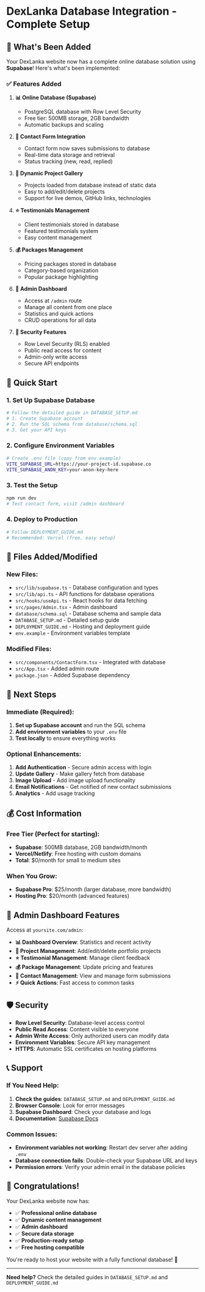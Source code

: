 # DexLanka Database Integration - Complete Setup

## 🎉 What's Been Added

Your DexLanka website now has a complete online database solution using **Supabase**! Here's what's been implemented:

### ✅ Features Added

1. **📊 Online Database (Supabase)**
   - PostgreSQL database with Row Level Security
   - Free tier: 500MB storage, 2GB bandwidth
   - Automatic backups and scaling

2. **📝 Contact Form Integration**
   - Contact form now saves submissions to database
   - Real-time data storage and retrieval
   - Status tracking (new, read, replied)

3. **🎨 Dynamic Project Gallery**
   - Projects loaded from database instead of static data
   - Easy to add/edit/delete projects
   - Support for live demos, GitHub links, technologies

4. **⭐ Testimonials Management**
   - Client testimonials stored in database
   - Featured testimonials system
   - Easy content management

5. **💰 Packages Management**
   - Pricing packages stored in database
   - Category-based organization
   - Popular package highlighting

6. **🔧 Admin Dashboard**
   - Access at `/admin` route
   - Manage all content from one place
   - Statistics and quick actions
   - CRUD operations for all data

7. **🔐 Security Features**
   - Row Level Security (RLS) enabled
   - Public read access for content
   - Admin-only write access
   - Secure API endpoints

## 🚀 Quick Start

### 1. Set Up Supabase Database
```bash
# Follow the detailed guide in DATABASE_SETUP.md
# 1. Create Supabase account
# 2. Run the SQL schema from database/schema.sql
# 3. Get your API keys
```

### 2. Configure Environment Variables
```bash
# Create .env file (copy from env.example)
VITE_SUPABASE_URL=https://your-project-id.supabase.co
VITE_SUPABASE_ANON_KEY=your-anon-key-here
```

### 3. Test the Setup
```bash
npm run dev
# Test contact form, visit /admin dashboard
```

### 4. Deploy to Production
```bash
# Follow DEPLOYMENT_GUIDE.md
# Recommended: Vercel (free, easy setup)
```

## 📁 Files Added/Modified

### New Files:
- `src/lib/supabase.ts` - Database configuration and types
- `src/lib/api.ts` - API functions for database operations
- `src/hooks/useApi.ts` - React hooks for data fetching
- `src/pages/Admin.tsx` - Admin dashboard
- `database/schema.sql` - Database schema and sample data
- `DATABASE_SETUP.md` - Detailed setup guide
- `DEPLOYMENT_GUIDE.md` - Hosting and deployment guide
- `env.example` - Environment variables template

### Modified Files:
- `src/components/ContactForm.tsx` - Integrated with database
- `src/App.tsx` - Added admin route
- `package.json` - Added Supabase dependency

## 🎯 Next Steps

### Immediate (Required):
1. **Set up Supabase account** and run the SQL schema
2. **Add environment variables** to your `.env` file
3. **Test locally** to ensure everything works

### Optional Enhancements:
1. **Add Authentication** - Secure admin access with login
2. **Update Gallery** - Make gallery fetch from database
3. **Image Upload** - Add image upload functionality
4. **Email Notifications** - Get notified of new contact submissions
5. **Analytics** - Add usage tracking

## 💰 Cost Information

### Free Tier (Perfect for starting):
- **Supabase**: 500MB database, 2GB bandwidth/month
- **Vercel/Netlify**: Free hosting with custom domains
- **Total**: $0/month for small to medium sites

### When You Grow:
- **Supabase Pro**: $25/month (larger database, more bandwidth)
- **Hosting Pro**: $20/month (advanced features)

## 🔧 Admin Dashboard Features

Access at `yoursite.com/admin`:

- **📊 Dashboard Overview**: Statistics and recent activity
- **📁 Project Management**: Add/edit/delete portfolio projects
- **⭐ Testimonial Management**: Manage client feedback
- **💰 Package Management**: Update pricing and features
- **📧 Contact Management**: View and manage form submissions
- **⚡ Quick Actions**: Fast access to common tasks

## 🛡️ Security

- **Row Level Security**: Database-level access control
- **Public Read Access**: Content visible to everyone
- **Admin Write Access**: Only authorized users can modify data
- **Environment Variables**: Secure API key management
- **HTTPS**: Automatic SSL certificates on hosting platforms

## 📞 Support

### If You Need Help:
1. **Check the guides**: `DATABASE_SETUP.md` and `DEPLOYMENT_GUIDE.md`
2. **Browser Console**: Look for error messages
3. **Supabase Dashboard**: Check your database and logs
4. **Documentation**: [Supabase Docs](https://supabase.com/docs)

### Common Issues:
- **Environment variables not working**: Restart dev server after adding `.env`
- **Database connection fails**: Double-check your Supabase URL and keys
- **Permission errors**: Verify your admin email in the database policies

## 🎊 Congratulations!

Your DexLanka website now has:
- ✅ **Professional online database**
- ✅ **Dynamic content management**
- ✅ **Admin dashboard**
- ✅ **Secure data storage**
- ✅ **Production-ready setup**
- ✅ **Free hosting compatible**

You're ready to host your website with a fully functional database! 🚀

---

**Need help?** Check the detailed guides in `DATABASE_SETUP.md` and `DEPLOYMENT_GUIDE.md`
